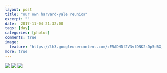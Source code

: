 ```yaml
---
layout: post
title: "our own harvard-yale reunion"
excerpt: ""
date:  2017-11-04 21:32:00
tags: [day]
categories: [photos]
comments: true
image:
  feature: "https://lh3.googleusercontent.com/zE5ADHDf2V3vfDNK2sDp5d6X_Cx1at_JW15ksQXpaOF9tjS5-79DkWnmwCucSNARacUXy8fSo4qy9MckHv0bh9mueQK-x75xO_PcoWEktzy3tawKLDBVc_yTKmJCP_Wk3DvGR0io9XX2tVewBGXhA7xMaz3uafk9z52W_GSqUgJL_q8fQ_PsSz_jnKLLqmRXs0NIvPOTywpG5uYd7ASJMZZSsUynwwIituJHDXda_JKbq-CDMVzArXFUc2sRC5Eu-Jn5orEmxEr6aLXw5XQ5xdJQmh9c06escQz6dp8A4xcrYeknj9H2CzDnisb6THBseHdadv7u9pzHglTgZhL6vWAZHwyMG9i7pBDIyCvZn_MYz83uOfDTVN4hXT9ZCiF60045ruJrkgoq-Cymp1HuF7N-ZQu_jvLb9dZdA0XPRvggc9G22br0FxCX-xmphueGgXRtO5hDNn3q94fxO9BKNvU-AxVc1BqE-dt4TWqR3rtYYmZhjgXja-1DsCHFXlr0chAWA49Jcrid4kYZCXamoq3l7yZryvyUrAkAqyGHuNocUzRq0KzeUui3aEUIEUBLADElRMuL3lL3m2OkWC68DFGQneGEjUTlriFu4j2G2ZiE48rKBD1II974z1ano2DgPCj5xb5HAe6clGn2aEtZOvBBNME7HESKQhGQ=w684-h1026-no"
more: true
---
```


<img src="https://lh3.googleusercontent.com/6IPN7YeRCFGD3LmRJcseumAjvLfxxVO5FCAX1nYu8xHhB-0ODvl15NE9f0SK6NJCyC0DhQjoV-kLgpO1i1MhogKFsMNyv-HGXuwJtS0zL1n9aGfiJSsbhq799BwQf3wSzNYsBmqV0FsuX6WtqIOf1LWdbj0S_37cxv-UteqW5By0BqMFnvnvq6-oSQTieWDTFIlMRBDXm52AgerX1ktP1MLXIhxujAhM3O6kGQDdiwGC_8XL9dld3G5mrLMStVADDheLYbBhTjmR2fTR1X09B9FPeNNxivwlAU94le6vmi6nqHFMXvKI_HOnk5ElTE1RhJpPEL359KJjx-3xWn06M22Jcy_ZqeRUOBROiDTFJ4CQeeXWM0kNBbVMUMdzcM7a8SPZo2nrWwi-QV61UPTLc8gMGhZHcvJYo_rs2025pXpUGGNixhZZePHFxETy9Z6xerUbWjPx0RjdU-76ftghbcV-XbiN5IFOuPRx9vClzSsVM94x6fFpNtEUHCY9ZMNr-jbdZ6K8Lv3d4SuRNkQ3-fob7RBR-HU_AfHReZsgSw1yX62SfnHmkyGiA2PbNIoMTPYeT4j7BcOhfCmOIcxc-6vUVfn2TN7zwLhOEiBM4IYBjiVjKZqcPSwkA4ARjaoHP540RYlInKJnSKPMW7941IY4Xnmu6sYcTyQe=w684-h458-no">

<img src="https://lh3.googleusercontent.com/3XfWifhK11C7S_YS4HEvUenIIRuCBsMJXeIneoQvamti93lQcj0Ng7IE_botJCAn29qOIUBeYor3GdTdycnWBS-WSTLlqbarF8TQo5EEVTkRtZkuHpELJ8aJgYIY8I9xZR6VMV2w7ZZkoko69v5vUqsbO2gjoqNdbmugSmLcF4IJuv_RE9rcCLgCduWWRMxY6TIMk5XSjP1Lks5BIcIV2YntyW1L5ByUpVdPdJLTgdHCBAiLsIhW0pOiSq7W59-nhLHxJtzhaXlIfMw44h7bEiGeziFHFGMfAtVe-MTmuQhZxMCrHMcVhwg-L8-3JL5WQR5pVln7BrcKTympu2AddsCIqq8oe6_NECLqMylUVlG7ewcgXIs6_9URBR6WCRilEdw3VvSRSTU7IN3WL1mmkYPc1UPS8No6Rv_dFil_qhdTVVzdPAJ0-m2KPwkLxNZkhbFkTSRBNJp4TfPZX3EkNRbl6QgMF49X-XsQJcgr_GHxn75wLqtKeXK3kTh0DocFWskW-TqHLVFActdjmHycOAc5Qgrobdzj1FrgAdHnu1fCq7EOrsWAjkec30gvplhJCsm1QCx68ge3wU-yMw67hF_NHF2yYtKwtW9MC6oUUiNAkwfHudsx049W7DdHogW8Ca0PHu2auUs0pDMzhJo4FOUUr-htMqT-a6_o=w654-h436-no">

<img src="https://lh3.googleusercontent.com/Ran2b80rzMbz4HufHlHLg0jjXVTclLtvEAJPybggg2xL_FWswE2P1uEEbIZJGu8uCVgCvigr7Xki5AIVQFe00MjA9-5Rg1tnpvEZ7RtiseS2fYH8qGHx-Rb2QGkbsLQCMpT7ukYo9pWnCUbI0wH0alVPpMxsJGsmnMIcANk_K5YbIjliFfzlJtUAP-AZCegB8-qdWGio3VHFfcAwhlYL1YJkhlEO6uzrUSq0ijn1tdk4Ozz7pwmDn_FmpRPCn2XCcYp6loeK4Vy3jDrR_tlXC2cqff2C2WR7iOt2PAscEdTGfsxUycwJUFvRqpAdqRKmt1XAIXeSHGI28VDVhRLTDuynFsDNHqcNwxpMEWkGQ68O4iuwO1pgV0bvO_Nm-9YST6b3rtebjaOPyKWmjDTmRGQ3klK4QB6kkeZLrK1gSSgJMFtxo-TkgXsw-oqIgoXc8RKZP8B9C1WOH0TlcWy38SoM2zByuECH_OXIqpYMwiorU-UlETcTFMnDeCF2GpA5ajXdMG_9pW56ltPAiYiESuvJeVvJTMMNDrjZYT7HqBIvgpmChlCnBlnPvyfljCJmvVOEitaidJGeWdi25G1bygQ0SP7Fmvf_UVX5MOwtK5ktUOIZ9al5eO6cquYG6HDUk9w6dwHXPcLVnvvEXEJzQ0Jy8FMtOOMX_rHV=w428-h642-no">